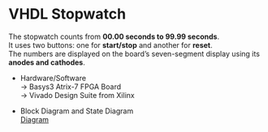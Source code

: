 # VHDL Stopwatch

The stopwatch counts from **00.00 seconds to 99.99 seconds**. <br>
It uses two buttons: one for **start/stop** and another for **reset**. <br>
The numbers are displayed on the board’s seven-segment display using its **anodes and cathodes**. <br>

- Hardware/Software <br>
-> Basys3 Atrix-7 FPGA Board <br>
-> Vivado Design Suite from Xilinx <br>

- Block Diagram and State Diagram <br>
[Diagram](https://github.com/c0smin27/VHDL-Stopwatch/blob/main/cronometru.png)
